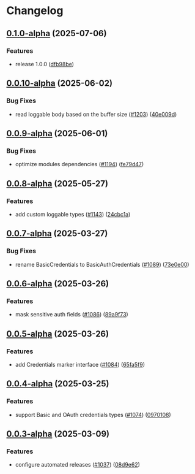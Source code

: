 # Changelog

## [0.1.0-alpha](https://github.com/ExpediaGroup/expediagroup-java-sdk/compare/expediagroup-sdk-core-v0.0.10-alpha...expediagroup-sdk-core-v0.1.0-alpha) (2025-07-06)


### Features

* release 1.0.0 ([dfb98be](https://github.com/ExpediaGroup/expediagroup-java-sdk/commit/dfb98be62fcd226771f225e018ae057d3f041702))

## [0.0.10-alpha](https://github.com/ExpediaGroup/expediagroup-java-sdk/compare/expediagroup-sdk-core-v0.0.9-alpha...expediagroup-sdk-core-v0.0.10-alpha) (2025-06-02)


### Bug Fixes

* read loggable body based on the buffer size ([#1203](https://github.com/ExpediaGroup/expediagroup-java-sdk/issues/1203)) ([40e009d](https://github.com/ExpediaGroup/expediagroup-java-sdk/commit/40e009df9d6756f1b9f1552f630f4ea726204a5d))

## [0.0.9-alpha](https://github.com/ExpediaGroup/expediagroup-java-sdk/compare/expediagroup-sdk-core-v0.0.8-alpha...expediagroup-sdk-core-v0.0.9-alpha) (2025-06-01)


### Bug Fixes

* optimize modules dependencies ([#1194](https://github.com/ExpediaGroup/expediagroup-java-sdk/issues/1194)) ([fe79d47](https://github.com/ExpediaGroup/expediagroup-java-sdk/commit/fe79d47cf9f3b5079369b842274313588108822f))

## [0.0.8-alpha](https://github.com/ExpediaGroup/expediagroup-java-sdk/compare/expediagroup-sdk-core-v0.0.7-alpha...expediagroup-sdk-core-v0.0.8-alpha) (2025-05-27)


### Features

* add custom loggable types ([#1143](https://github.com/ExpediaGroup/expediagroup-java-sdk/issues/1143)) ([24cbc1a](https://github.com/ExpediaGroup/expediagroup-java-sdk/commit/24cbc1a3a2718a8a0de040c7e8a92eb944d59d6d))

## [0.0.7-alpha](https://github.com/ExpediaGroup/expediagroup-java-sdk/compare/expediagroup-sdk-core-v0.0.6-alpha...expediagroup-sdk-core-v0.0.7-alpha) (2025-03-27)


### Bug Fixes

* rename BasicCredentials to BasicAuthCredentials ([#1089](https://github.com/ExpediaGroup/expediagroup-java-sdk/issues/1089)) ([73e0e00](https://github.com/ExpediaGroup/expediagroup-java-sdk/commit/73e0e005687abf4cba360e599afd60b6af5d3c2a))

## [0.0.6-alpha](https://github.com/ExpediaGroup/expediagroup-java-sdk/compare/expediagroup-sdk-core-v0.0.5-alpha...expediagroup-sdk-core-v0.0.6-alpha) (2025-03-26)


### Features

* mask sensitive auth fields ([#1086](https://github.com/ExpediaGroup/expediagroup-java-sdk/issues/1086)) ([89a9f73](https://github.com/ExpediaGroup/expediagroup-java-sdk/commit/89a9f733e42466119812c59326d2aef3cc10cfb0))

## [0.0.5-alpha](https://github.com/ExpediaGroup/expediagroup-java-sdk/compare/expediagroup-sdk-core-v0.0.4-alpha...expediagroup-sdk-core-v0.0.5-alpha) (2025-03-26)


### Features

* add Credentials marker interface ([#1084](https://github.com/ExpediaGroup/expediagroup-java-sdk/issues/1084)) ([65fa5f9](https://github.com/ExpediaGroup/expediagroup-java-sdk/commit/65fa5f91182f0b4ff66994e622a2f1b60e3f7978))

## [0.0.4-alpha](https://github.com/ExpediaGroup/expediagroup-java-sdk/compare/expediagroup-sdk-core-v0.0.3-alpha...expediagroup-sdk-core-v0.0.4-alpha) (2025-03-25)


### Features

* support Basic and OAuth credentials types ([#1074](https://github.com/ExpediaGroup/expediagroup-java-sdk/issues/1074)) ([0970108](https://github.com/ExpediaGroup/expediagroup-java-sdk/commit/097010870fb4fb17c53f9d5b87d30f0b43e3658a))

## [0.0.3-alpha](https://github.com/ExpediaGroup/expediagroup-java-sdk/compare/expediagroup-sdk-core-v0.0.2-alpha...expediagroup-sdk-core-v0.0.3-alpha) (2025-03-09)


### Features

* configure automated releases ([#1037](https://github.com/ExpediaGroup/expediagroup-java-sdk/issues/1037)) ([08d9e62](https://github.com/ExpediaGroup/expediagroup-java-sdk/commit/08d9e62be599f2daa65f3998457911c01f1f51d2))
